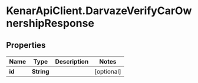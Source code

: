 # KenarApiClient.DarvazeVerifyCarOwnershipResponse

## Properties

Name | Type | Description | Notes
------------ | ------------- | ------------- | -------------
**id** | **String** |  | [optional] 


